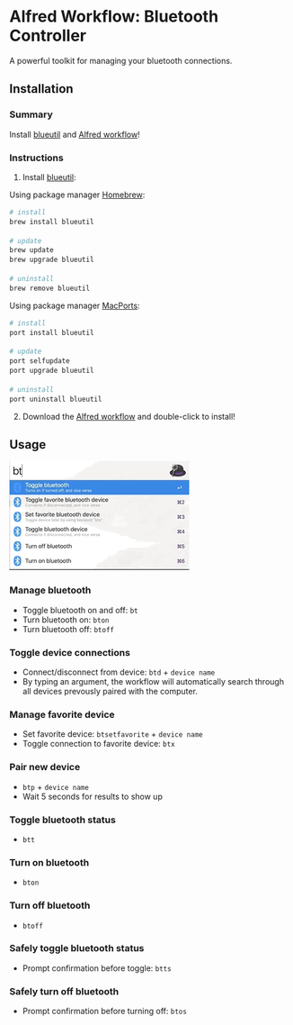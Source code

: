 # Alfred Workflow: Bluetooth Controller
A powerful toolkit for managing your bluetooth connections.

## Installation

### Summary
Install [blueutil](http://www.frederikseiffert.de/blueutil/) and [Alfred workflow](https://github.com/vegardinho/alfred_bluetooth_controller/releases/latest)!

### Instructions
1. Install [blueutil](http://www.frederikseiffert.de/blueutil/): 

Using package manager [Homebrew](https://brew.sh/):

```sh
# install
brew install blueutil

# update
brew update
brew upgrade blueutil

# uninstall
brew remove blueutil
```

Using package manager [MacPorts](https://www.macports.org/):

```sh
# install
port install blueutil

# update
port selfupdate
port upgrade blueutil

# uninstall
port uninstall blueutil
```

2. Download the [Alfred workflow](https://github.com/vegardinho/alfred_bluetooth_controller/releases/latest) and double-click to install!


## Usage

![usage snippet](alfred_bluetooth_long.gif "Usage snippet")

### Manage bluetooth
- Toggle bluetooth on and off: `bt`
- Turn bluetooth on: `bton`
- Turn bluetooth off: `btoff`

### Toggle device connections
- Connect/disconnect from device: `btd` + `device name`
- By typing an argument, the workflow will automatically search through all devices prevously paired with the computer.

### Manage favorite device
- Set favorite device: `btsetfavorite` + `device name`
- Toggle connection to favorite device: `btx`

### Pair new device
- `btp` + `device name`
- Wait 5 seconds for results to show up

### Toggle bluetooth status
- `btt` 

### Turn on bluetooth
- `bton` 

### Turn off bluetooth
- `btoff` 

### Safely toggle bluetooth status
- Prompt confirmation before toggle: `btts` 

### Safely turn off bluetooth
- Prompt confirmation before turning off: `btos` 
